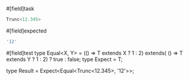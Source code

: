 #[field]task
```ts
Trunc<12.345>
```

#[field]expected
```ts
'12'
```

#[field]test
type Equal<X, Y> = (<T>() => T extends X ? 1 : 2) extends(
    <T>() => T extends Y ? 1 : 2) ? true : false;
type Expect<T extends true> = T;

type Result = Expect<Equal<Trunc<12.345>, '12'>>;